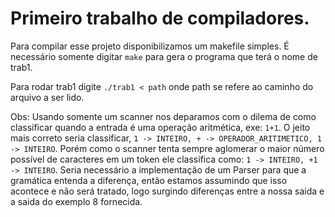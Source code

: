 # Primeiro trabalho de compiladores.

Para compilar esse projeto disponibilizamos um makefile simples.
É necessário somente digitar `make`
para gera o programa que terá o nome de trab1.

Para rodar trab1 digite `./trab1 < path` onde path 
se refere ao caminho do arquivo a ser lido.

Obs:
    Usando somente um scanner nos deparamos com o dilema de como classificar
    quando a entrada é uma operação aritmética, exe: `1+1`.
    O jeito mais correto seria classificar, `1 -> INTEIRO, + -> OPERADOR_ARITIMETICO, 1 -> INTEIRO`.
    Porém como o scanner tenta sempre aglomerar o maior número possível de caracteres em um token
    ele classifica como: `1 -> INTEIRO, +1 -> INTEIRO`.
    Seria necessário a implementação de um Parser para que a gramática entenda a diferença,
    então estamos assumindo que isso acontece e não será tratado, logo surgindo diferenças entre
    a nossa saida e a saida do exemplo 8 fornecida.
